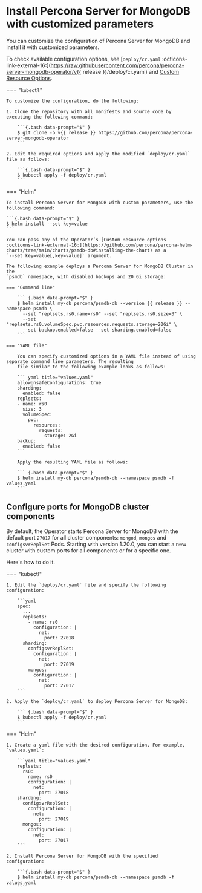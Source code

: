 # Install Percona Server for MongoDB with customized parameters

You can customize the configuration of Percona Server for MongoDB and install it with customized parameters.

To check available configuration options, see [`deploy/cr.yaml`  :octicons-link-external-16:](https://raw.githubusercontent.com/percona/percona-server-mongodb-operator/v{{ release }}/deploy/cr.yaml) and [Custom Resource Options](operator.md).

=== "`kubectl`"

    To customize the configuration, do the following:

    1. Clone the repository with all manifests and source code by executing the following command:

        ```{.bash data-prompt="$" }
        $ git clone -b v{{ release }} https://github.com/percona/percona-server-mongodb-operator
        ```

    2. Edit the required options and apply the modified `deploy/cr.yaml` file as follows:

        ```{.bash data-prompt="$" }
        $ kubectl apply -f deploy/cr.yaml
        ```

=== "Helm"

    To install Percona Server for MongoDB with custom parameters, use the following command:
    
    ```{.bash data-prompt="$" }
    $ helm install --set key=value
    ```

    You can pass any of the Operator’s [Custom Resource options  :octicons-link-external-16:](https://github.com/percona/percona-helm-charts/tree/main/charts/psmdb-db#installing-the-chart) as a
    `--set key=value[,key=value]` argument.

    The following example deploys a Percona Server for MongoDB Cluster in the
    `psmdb` namespace, with disabled backups and 20 Gi storage:

    === "Command line"

        ``` {.bash data-prompt="$" }
        $ helm install my-db percona/psmdb-db --version {{ release }} --namespace psmdb \
          --set "replsets.rs0.name=rs0" --set "replsets.rs0.size=3" \
          --set "replsets.rs0.volumeSpec.pvc.resources.requests.storage=20Gi" \
          --set backup.enabled=false --set sharding.enabled=false
        ``` 

    === "YAML file"

        You can specify customized options in a YAML file instead of using separate command line parameters. The resulting
        file similar to the following example looks as follows:        

        ``` yaml title="values.yaml"
        allowUnsafeConfigurations: true
        sharding:
          enabled: false
        replsets:
        - name: rs0
          size: 3
          volumeSpec:
            pvc:
              resources:
                requests:
                  storage: 2Gi
        backup:
          enabled: false
        ```        

        Apply the resulting YAML file as follows:        

        ``` {.bash data-prompt="$" }
        $ helm install my-db percona/psmdb-db --namespace psmdb -f values.yaml
        ```

## Configure ports for MongoDB cluster components

By default, the Operator starts Percona Server for MongoDB with the default port `27017` for all cluster components: `mongod`, `mongos` and `configsvrReplSet` Pods. Starting with version 1.20.0, you can start a new cluster with custom ports for all components or for a specific one. 

Here's how to do it.

=== "kubectl"

    1. Edit the `deploy/cr.yaml` file and specify the following configuration:    

        ```yaml
        spec: 
          ...
          replsets:
            - name: rs0
              configuration: |
                net:
                  port: 27018
          sharding:
            configsvrReplSet:
              configuration: |
                net:
                  port: 27019
            mongos:
              configuration: |
                net:
                  port: 27017
        ```    

    2. Apply the `deploy/cr.yaml` to deploy Percona Server for MongoDB:    

        ``` {.bash data-prompt="$" }
        $ kubectl apply -f deploy/cr.yaml
        ```

=== "Helm"

    1. Create a yaml file with the desired configuration. For example, `values.yaml`:

        ```yaml title="values.yaml"
        replsets:
          rs0:
            name: rs0
            configuration: |
              net:
                port: 27018
        sharding:
          configsvrReplSet:
            configuration: |
              net:
                port: 27019
          mongos:
            configuration: |
              net:
                port: 27017
        ```

    2. Install Percona Server for MongoDB with the specified configuration:

        ```{.bash data-prompt="$" }
        $ helm install my-db percona/psmdb-db --namespace psmdb -f values.yaml
        ```






 
